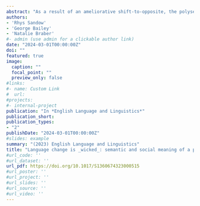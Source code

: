 ```yaml
---
abstract: "As a result of an ameliorative shift-to-opposite, the polysemous adjective _wicked_ is an auto-antonym, having two senses opposite in meaning, that is, 'evil' and 'good'. We discuss two studies which explore the social life of this word, with the first focusing on its production and the second on its perception. In the first study, conducted in Cornwall, United Kingdom, we find that young men are most advanced in the use of _wicked_ 'good' while young women appear not to contribute to the incrementation, that is, the advancement, of this change. In the second study, conducted online across England, we find _wicked_ 'good', relative to its synonym good, to be perceived as less young and to be evaluated positively across disparate characteristics relating to status and solidarity, particularly by older men. We find _wicked_ 'evil', in contrast to its synonym evil, to be evaluated higher in status-type characteristics. This newly uncovered indexical field of _wicked_ presents a possible explanation for the observed changes in production, contributing to ongoing questions about the role of social meaning in driving the incrementation of change. More generally, this article adds to the growing yet limited literature which explores semantic variation through the lens of variationist sociolinguistics."
authors:
- 'Rhys Sandow'
- 'George Bailey'
- 'Natalie Braber'
#- admin (use admin for a clickable author link)
date: "2024-03-01T00:00:00Z"
doi: ""
featured: true
image:
  caption: ""
  focal_point: ""
  preview_only: false
#links:
#- name: Custom Link
#  url: 
#projects:
#- internal-project
publication: "In *English Language and Linguistics*"
publication_short: 
publication_types:
- "2"
publishDate: "2024-03-01T00:00:00Z"
#slides: example
summary: "(2023) English Language and Linguistics"
title: "Language change is _wicked_: semantic and social meaning of a polysemous adjective"
#url_code: ''
#url_dataset: ''
url_pdf: https://doi.org/10.1017/S1360674323000515
#url_poster: ''
#url_project: ''
#url_slides: ''
#url_source: ''
#url_video: ''
---
```

